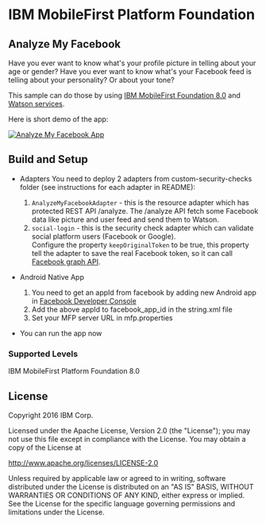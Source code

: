 IBM MobileFirst Platform Foundation
===================================

## Analyze My Facebook 
Have you ever want to know what's your profile picture in telling about your age or gender?
Have you ever want to know what's your Facebook feed is telling about your personality? Or about your tone?

This sample can do those by using [IBM MobileFirst Foundation 8.0](https://developer.ibm.com/mobilefirstplatform/) and [Watson services](http://www.ibm.com/smarterplanet/us/en/ibmwatson/developercloud/services-catalog.html).
 
Here is short demo of the app:

[![Analyze My Facebook App](http://img.youtube.com/vi/-cz12GzX1ho/0.jpg)](http://www.youtube.com/watch?v=-cz12GzX1ho)
 
## Build and Setup
 * Adapters
    You need to deploy 2 adapters from custom-security-checks folder (see instructions for each adapter in README):
    1. `AnalyzeMyFacebookAdapter` - this is the resource adapter which has protected REST API /analyze.  The /analyze API fetch some Facebook data like picture and user feed and send them to Watson.
    2. `social-login` - this is the security check adapter which can validate social platform users (Facebook or Google).  
    Configure the property `keepOriginalToken` to be true, this property tell the adapter to save the real Facebook token, so it can call [Facebook graph API](https://developers.facebook.com/docs/graph-api). 
 
 * Android Native App
    1. You need to get an appId from facebook by adding new Android app in [Facebook Developer Console](https://developers.facebook.com/)
    2. Add the above appId to facebook_app_id in the string.xml file
    3. Set your MFP server URL in mfp.properties
    
  * You can run the app now

### Supported Levels
IBM MobileFirst Platform Foundation 8.0

## License
Copyright 2016 IBM Corp.

Licensed under the Apache License, Version 2.0 (the "License");
you may not use this file except in compliance with the License.
You may obtain a copy of the License at

http://www.apache.org/licenses/LICENSE-2.0

Unless required by applicable law or agreed to in writing, software
distributed under the License is distributed on an "AS IS" BASIS,
WITHOUT WARRANTIES OR CONDITIONS OF ANY KIND, either express or implied.
See the License for the specific language governing permissions and
limitations under the License.